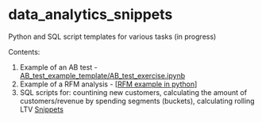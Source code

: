 # data_analytics_snippets

Python and SQL script templates for various tasks (in progress)

Contents:
1) Example of an AB test - [AB_test_example_template/AB_test_exercise.ipynb](https://github.com/HustonBold/data_analytics_snippets/blob/d469453daf97aa60ecfde6554305797c13568760/AB_test_example_template/AB_test_exercise.ipynb)
2) Example of a RFM analysis - [[RFM example in python](https://github.com/HustonBold/data_analytics_snippets/blob/2d3baa22922cb7e6caa50c641e08ef5852ab685f/RFM_exploratory_template/RFM_example.ipynb)]
3) SQL scripts for: countining new customers, calculating the amount of customers/revenue by spending segments (buckets), calculating rolling LTV [Snippets](https://github.com/HustonBold/data_analytics_snippets/blob/1c218861667ba21f8a93640c88a986f27025e12e/SQL_useful_scripts.sql)
